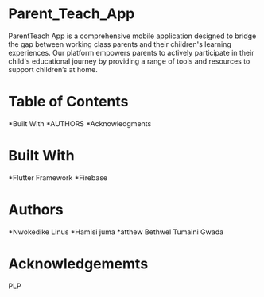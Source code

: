 # Parent_Teach_App
   ParentTeach App is a comprehensive mobile application designed to bridge 
   the gap between working class parents and their children's learning experiences. 
   Our platform empowers parents to actively participate in their child's 
   educational journey by providing a range of tools and resources to support children’s at home.

# Table of Contents
   *Built With
   *AUTHORS
   *Acknowledgments

# Built With
   *Flutter Framework
   *Firebase

 # Authors
   *Nwokedike Linus
   *Hamisi juma
   *atthew Bethwel Tumaini Gwada
 
# Acknowledgememts
   PLP
